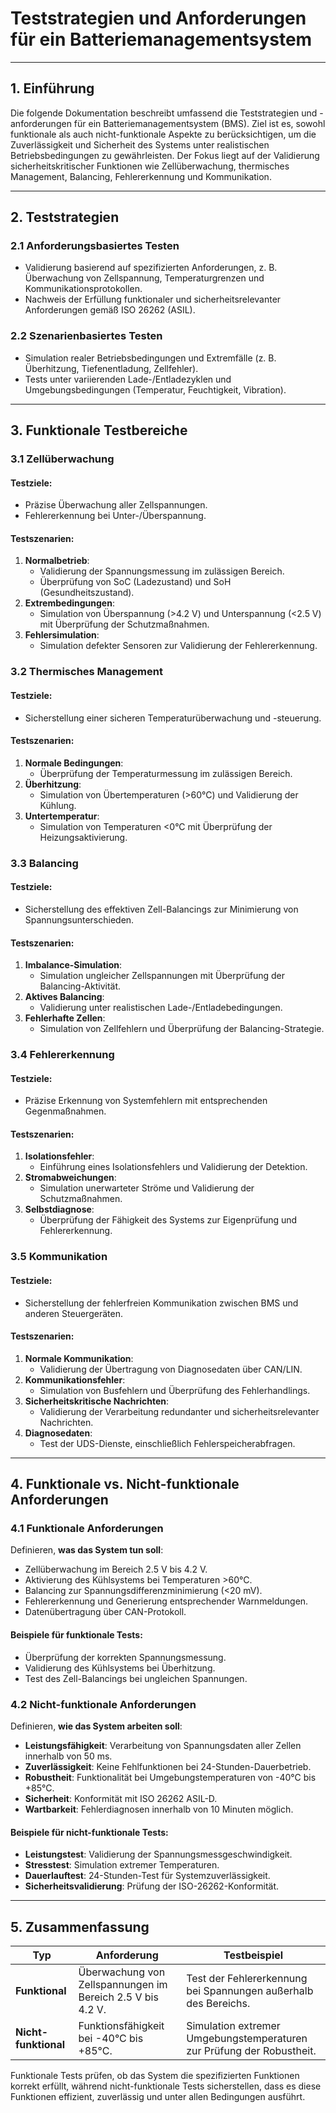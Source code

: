 # Teststrategien und Anforderungen für ein Batteriemanagementsystem

---

## **1. Einführung**
Die folgende Dokumentation beschreibt umfassend die Teststrategien und -anforderungen für ein Batteriemanagementsystem (BMS). Ziel ist es, sowohl funktionale als auch nicht-funktionale Aspekte zu berücksichtigen, um die Zuverlässigkeit und Sicherheit des Systems unter realistischen Betriebsbedingungen zu gewährleisten. Der Fokus liegt auf der Validierung sicherheitskritischer Funktionen wie Zellüberwachung, thermisches Management, Balancing, Fehlererkennung und Kommunikation.

---

## **2. Teststrategien**

### **2.1 Anforderungsbasiertes Testen**
- Validierung basierend auf spezifizierten Anforderungen, z. B. Überwachung von Zellspannung, Temperaturgrenzen und Kommunikationsprotokollen.
- Nachweis der Erfüllung funktionaler und sicherheitsrelevanter Anforderungen gemäß ISO 26262 (ASIL).

### **2.2 Szenarienbasiertes Testen**
- Simulation realer Betriebsbedingungen und Extremfälle (z. B. Überhitzung, Tiefenentladung, Zellfehler).
- Tests unter variierenden Lade-/Entladezyklen und Umgebungsbedingungen (Temperatur, Feuchtigkeit, Vibration).

---

## **3. Funktionale Testbereiche**

### **3.1 Zellüberwachung**
#### **Testziele:**
- Präzise Überwachung aller Zellspannungen.
- Fehlererkennung bei Unter-/Überspannung.

#### **Testszenarien:**
1. **Normalbetrieb**:
   - Validierung der Spannungsmessung im zulässigen Bereich.
   - Überprüfung von SoC (Ladezustand) und SoH (Gesundheitszustand).
2. **Extrembedingungen**:
   - Simulation von Überspannung (>4.2 V) und Unterspannung (<2.5 V) mit Überprüfung der Schutzmaßnahmen.
3. **Fehlersimulation**:
   - Simulation defekter Sensoren zur Validierung der Fehlererkennung.

### **3.2 Thermisches Management**
#### **Testziele:**
- Sicherstellung einer sicheren Temperaturüberwachung und -steuerung.

#### **Testszenarien:**
1. **Normale Bedingungen**:
   - Überprüfung der Temperaturmessung im zulässigen Bereich.
2. **Überhitzung**:
   - Simulation von Übertemperaturen (>60°C) und Validierung der Kühlung.
3. **Untertemperatur**:
   - Simulation von Temperaturen <0°C mit Überprüfung der Heizungsaktivierung.

### **3.3 Balancing**
#### **Testziele:**
- Sicherstellung des effektiven Zell-Balancings zur Minimierung von Spannungsunterschieden.

#### **Testszenarien:**
1. **Imbalance-Simulation**:
   - Simulation ungleicher Zellspannungen mit Überprüfung der Balancing-Aktivität.
2. **Aktives Balancing**:
   - Validierung unter realistischen Lade-/Entladebedingungen.
3. **Fehlerhafte Zellen**:
   - Simulation von Zellfehlern und Überprüfung der Balancing-Strategie.

### **3.4 Fehlererkennung**
#### **Testziele:**
- Präzise Erkennung von Systemfehlern mit entsprechenden Gegenmaßnahmen.

#### **Testszenarien:**
1. **Isolationsfehler**:
   - Einführung eines Isolationsfehlers und Validierung der Detektion.
2. **Stromabweichungen**:
   - Simulation unerwarteter Ströme und Validierung der Schutzmaßnahmen.
3. **Selbstdiagnose**:
   - Überprüfung der Fähigkeit des Systems zur Eigenprüfung und Fehlererkennung.

### **3.5 Kommunikation**
#### **Testziele:**
- Sicherstellung der fehlerfreien Kommunikation zwischen BMS und anderen Steuergeräten.

#### **Testszenarien:**
1. **Normale Kommunikation**:
   - Validierung der Übertragung von Diagnosedaten über CAN/LIN.
2. **Kommunikationsfehler**:
   - Simulation von Busfehlern und Überprüfung des Fehlerhandlings.
3. **Sicherheitskritische Nachrichten**:
   - Validierung der Verarbeitung redundanter und sicherheitsrelevanter Nachrichten.
4. **Diagnosedaten**:
   - Test der UDS-Dienste, einschließlich Fehlerspeicherabfragen.

---

## **4. Funktionale vs. Nicht-funktionale Anforderungen**

### **4.1 Funktionale Anforderungen**
Definieren, **was das System tun soll**:
- Zellüberwachung im Bereich 2.5 V bis 4.2 V.
- Aktivierung des Kühlsystems bei Temperaturen >60°C.
- Balancing zur Spannungsdifferenzminimierung (<20 mV).
- Fehlererkennung und Generierung entsprechender Warnmeldungen.
- Datenübertragung über CAN-Protokoll.

#### **Beispiele für funktionale Tests:**
- Überprüfung der korrekten Spannungsmessung.
- Validierung des Kühlsystems bei Überhitzung.
- Test des Zell-Balancings bei ungleichen Spannungen.

### **4.2 Nicht-funktionale Anforderungen**
Definieren, **wie das System arbeiten soll**:
- **Leistungsfähigkeit**: Verarbeitung von Spannungsdaten aller Zellen innerhalb von 50 ms.
- **Zuverlässigkeit**: Keine Fehlfunktionen bei 24-Stunden-Dauerbetrieb.
- **Robustheit**: Funktionalität bei Umgebungstemperaturen von -40°C bis +85°C.
- **Sicherheit**: Konformität mit ISO 26262 ASIL-D.
- **Wartbarkeit**: Fehlerdiagnosen innerhalb von 10 Minuten möglich.

#### **Beispiele für nicht-funktionale Tests:**
- **Leistungstest**: Validierung der Spannungsmessgeschwindigkeit.
- **Stresstest**: Simulation extremer Temperaturen.
- **Dauerlauftest**: 24-Stunden-Test für Systemzuverlässigkeit.
- **Sicherheitsvalidierung**: Prüfung der ISO-26262-Konformität.

---

## **5. Zusammenfassung**
| **Typ**                  | **Anforderung**                                                   | **Testbeispiel**                                                                          |
|--------------------------|-------------------------------------------------------------------|------------------------------------------------------------------------------------------|
| **Funktional**           | Überwachung von Zellspannungen im Bereich 2.5 V bis 4.2 V.       | Test der Fehlererkennung bei Spannungen außerhalb des Bereichs.                          |
| **Nicht-funktional**     | Funktionsfähigkeit bei -40°C bis +85°C.                          | Simulation extremer Umgebungstemperaturen zur Prüfung der Robustheit.                    |

Funktionale Tests prüfen, ob das System die spezifizierten Funktionen korrekt erfüllt, während nicht-funktionale Tests sicherstellen, dass es diese Funktionen effizient, zuverlässig und unter allen Bedingungen ausführt.